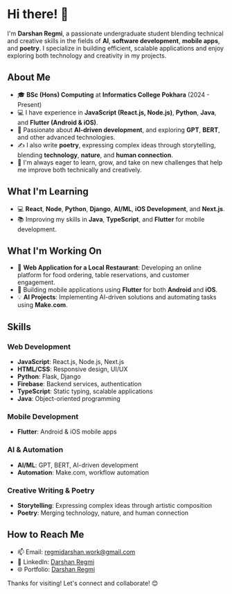 # Hi there! 👋

I'm **Darshan Regmi**, a passionate undergraduate student blending technical and creative skills in the fields of **AI**, **software development**, **mobile apps**, and **poetry**. I specialize in building efficient, scalable applications and enjoy exploring both technology and creativity in my projects.

## About Me

- 🎓 **BSc (Hons) Computing** at **Informatics College Pokhara** (2024 - Present)
- 💻 I have experience in **JavaScript (React.js, Node.js)**, **Python**, **Java**, and **Flutter (Android & iOS)**.
- 🤖 Passionate about **AI-driven development**, and exploring **GPT**, **BERT**, and other advanced technologies.
- ✍ I also write **poetry**, expressing complex ideas through storytelling, blending **technology**, **nature**, and **human connection**.
- 🌱 I'm always eager to learn, grow, and take on new challenges that help me improve both technically and creatively.

## What I'm Learning

- 💻 **React**, **Node**, **Python**, **Django**, **AI/ML**, **iOS Development**, and **Next.js**.
- 📚 Improving my skills in **Java**, **TypeScript**, and **Flutter** for mobile development.

## What I'm Working On

- 🚀 **Web Application for a Local Restaurant**: Developing an online platform for food ordering, table reservations, and customer engagement.
- 📱 Building mobile applications using **Flutter** for both **Android** and **iOS**.
- 💡 **AI Projects**: Implementing AI-driven solutions and automating tasks using **Make.com**.

## Skills

### Web Development
- **JavaScript**: React.js, Node.js, Next.js
- **HTML/CSS**: Responsive design, UI/UX
- **Python**: Flask, Django
- **Firebase**: Backend services, authentication
- **TypeScript**: Static typing, scalable applications
- **Java**: Object-oriented programming

### Mobile Development
- **Flutter**: Android & iOS mobile apps

### AI & Automation
- **AI/ML**: GPT, BERT, AI-driven development
- **Automation**: Make.com, workflow automation

### Creative Writing & Poetry
- **Storytelling**: Expressing complex ideas through artistic composition
- **Poetry**: Merging technology, nature, and human connection

## How to Reach Me

- 📫 Email: [regmidarshan.work@gmail.com](mailto:regmidarshan.work@gmail.com)
- 💼 LinkedIn: [Darshan Regmi](https://www.linkedin.com/in/darshan-regmi-b08b7823b/)
- 🌐 Portfolio: [Darshan Regmi](https://darshanregmi.com.np)

Thanks for visiting! Let's connect and collaborate! 😊
